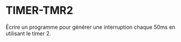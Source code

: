 # TIMER-TMR2
Écrire un programme pour générer une interruption chaque 50ms en utilisant le timer 2.

